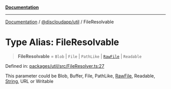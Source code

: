 [**Documentation**](../../../README.md)

***

[Documentation](../../../packages.md) / [@discloudapp/util](../README.md) / FileResolvable

# Type Alias: FileResolvable

> **FileResolvable** = `Blob` \| `File` \| `PathLike` \| [`RawFile`](../interfaces/RawFile.md) \| `Readable`

Defined in: [packages/util/src/FileResolver.ts:27](https://github.com/discloud/discloud.app/blob/e06d08869d94db25520cbe5fdcc3cdbc242fb0cb/packages/util/src/FileResolver.ts#L27)

This parameter could be Blob, Buffer, File, PathLike, [RawFile](../interfaces/RawFile.md), Readable, [String](https://developer.mozilla.org/docs/Web/JavaScript/Reference/Global_Objects/String), URL or Writable
